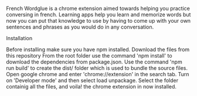 French Wordglue is a chrome extension aimed towards helping you practice conversing in french. Learning apps help you learn and memorize words but now you can put that knowledge to use by having to come up with your own sentences and phrases as you would do in any conversation.

Installation

Before installing make sure you have npm installed. 
Download the files from this repository
From the root folder use the command 'npm install' to download the dependencies from package.json.
Use the command 'npm run build' to create the dist/ folder which is used to bundle the source files.
Open google chrome and enter 'chrome://extension' in the search tab.
Turn on 'Developer mode' and then select load unpackage.
Select the folder containig all the files, and voila! the chrome extension in now installed.
